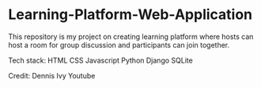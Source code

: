 # Learning-Platform-Web-Application
This repository is my project on creating learning platform where hosts can host a room for group discussion and participants can join together.

Tech stack:
HTML
CSS
Javascript
Python
Django
SQLite

Credit: Dennis Ivy Youtube
